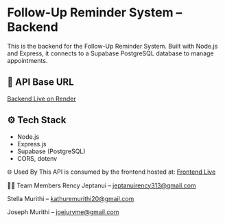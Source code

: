 



# Follow-Up Reminder System – Backend

This is the backend for the Follow-Up Reminder System. Built with Node.js and Express, it connects to a Supabase PostgreSQL database to manage appointments.

## 🔗 API Base URL

[Backend Live on Render](https://follow-up-reminder-system-backend.onrender.com)

## ⚙️ Tech Stack

- Node.js
- Express.js
- Supabase (PostgreSQL)
- CORS, dotenv

🌐 Used By
This API is consumed by the frontend hosted at:
[Frontend Live](https://follow-upreminder-system-frontend.onrender.com)

🧑‍💻 Team Members
Rency Jeptanui – jeptanuirency313@gmail.com

Stella Murithi – kathuremurithi20@gmail.com

Joseph Murithi – joejuryme@gmail.com
